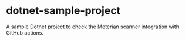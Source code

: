 # dotnet-sample-project
A sample Dotnet project to check the Meterian scanner integration with GitHub actions.
